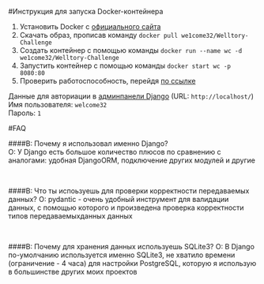 #Инструкция для запуска Docker-контейнера
1) Установить Docker с <a href="https://docker.com">официального сайта</a>
2) Скачать образ, прописав команду `docker pull we1come32/Welltory-Challenge`
3) Создать контейнер с помощью команды `docker run --name wc -d we1come32/Welltory-Challenge`
4) Запустить контейнер с помощью команды `docker start wc -p 8080:80`
5) Проверить работоспособность, перейдя <a href="http://localhost">по ссылке</a>

Данные для авториации в <a href="https://localhost/admin">админпанели Django</a> (URL: `http://localhost/`) 
<br>
Имя пользователя: `welcome32` 
<br>
Пароль: `1`

#FAQ

####В: Почему я использовал именно Django?<br>
О: У Django есть большое количество плюсов по сравнению с аналогами: удобная DjangoORM, подключение других модулей 
и другие

<br>

####В: Что ты испоьзуешь для проверки корректности передаваемых данных?
О: pydantic - очень удобный инструмент для валидации данных, с помощью которого и произведена проверка корректности типов
передаваемыхданных данных

<br>

####В: Почему для хранения данных используешь SQLite3?
О: В Django по-умолчанию используется именно SQLite3, не хватило времени (ограничение - 4 часа) для настройки PostgreSQL,
которую я использую в большинстве других моих проектов
